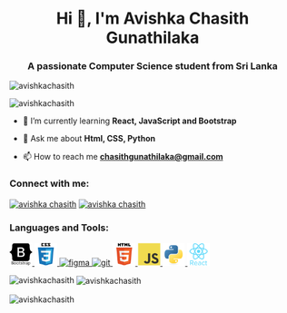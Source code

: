 <h1 align="center">Hi 👋, I'm Avishka Chasith Gunathilaka</h1>
<h3 align="center">A passionate Computer Science student from Sri Lanka</h3>


<p align="left"> <img src="https://komarev.com/ghpvc/?username=avishkachasith&label=Profile%20views&color=0e75b6&style=flat" alt="avishkachasith" /> </p>
<p align="left"> <img src="[https://komarev.com/ghpvc/?username=avishkachasith&label=Profile%20views&color=0e75b6&style=flat](https://www.google.com/url?sa=i&url=https%3A%2F%2Fgithub.com%2Ftopics%2Freadme-profile%3Fl%3Dmarkdown%26o%3Ddesc%26s%3D&psig=AOvVaw3sZ082aQhvXno7P9aFt_E_&ust=1704358405568000&source=images&cd=vfe&opi=89978449&ved=0CBEQjRxqFwoTCMjH2__rwIMDFQAAAAAdAAAAABAD)" alt="avishkachasith" /> </p>

- 🌱 I’m currently learning **React, JavaScript and Bootstrap**

- 💬 Ask me about **Html, CSS, Python**

- 📫 How to reach me **chasithgunathilaka@gmail.com**

<h3 align="left">Connect with me:</h3>
<p align="left">
<a href="https://linkedin.com/in/avishka chasith" target="blank"><img align="center" src="https://raw.githubusercontent.com/rahuldkjain/github-profile-readme-generator/master/src/images/icons/Social/linked-in-alt.svg" alt="avishka chasith" height="30" width="40" /></a>
<a href="https://www.hackerrank.com/avishka chasith" target="blank"><img align="center" src="https://raw.githubusercontent.com/rahuldkjain/github-profile-readme-generator/master/src/images/icons/Social/hackerrank.svg" alt="avishka chasith" height="30" width="40" /></a>
</p>

<h3 align="left">Languages and Tools:</h3>
<p align="left"> <a href="https://getbootstrap.com" target="_blank" rel="noreferrer"> <img src="https://raw.githubusercontent.com/devicons/devicon/master/icons/bootstrap/bootstrap-plain-wordmark.svg" alt="bootstrap" width="40" height="40"/> </a> <a href="https://www.w3schools.com/css/" target="_blank" rel="noreferrer"> <img src="https://raw.githubusercontent.com/devicons/devicon/master/icons/css3/css3-original-wordmark.svg" alt="css3" width="40" height="40"/> </a> <a href="https://www.figma.com/" target="_blank" rel="noreferrer"> <img src="https://www.vectorlogo.zone/logos/figma/figma-icon.svg" alt="figma" width="40" height="40"/> </a> <a href="https://git-scm.com/" target="_blank" rel="noreferrer"> <img src="https://www.vectorlogo.zone/logos/git-scm/git-scm-icon.svg" alt="git" width="40" height="40"/> </a> <a href="https://www.w3.org/html/" target="_blank" rel="noreferrer"> <img src="https://raw.githubusercontent.com/devicons/devicon/master/icons/html5/html5-original-wordmark.svg" alt="html5" width="40" height="40"/> </a> <a href="https://developer.mozilla.org/en-US/docs/Web/JavaScript" target="_blank" rel="noreferrer"> <img src="https://raw.githubusercontent.com/devicons/devicon/master/icons/javascript/javascript-original.svg" alt="javascript" width="40" height="40"/> </a> <a href="https://www.python.org" target="_blank" rel="noreferrer"> <img src="https://raw.githubusercontent.com/devicons/devicon/master/icons/python/python-original.svg" alt="python" width="40" height="40"/> </a> <a href="https://reactjs.org/" target="_blank" rel="noreferrer"> <img src="https://raw.githubusercontent.com/devicons/devicon/master/icons/react/react-original-wordmark.svg" alt="react" width="40" height="40"/> </a> </p>

<p><img align="left" src="https://github-readme-stats.vercel.app/api/top-langs?username=avishkachasith&show_icons=true&locale=en&layout=compact" alt="avishkachasith" /></p>

<p>&nbsp;<img align="center" src="https://github-readme-stats.vercel.app/api?username=avishkachasith&show_icons=true&locale=en" alt="avishkachasith" /></p>

<p><img align="center" src="https://github-readme-streak-stats.herokuapp.com/?user=avishkachasith&" alt="avishkachasith" /></p>
